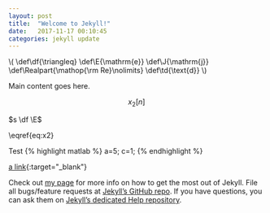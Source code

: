 ```yaml
---
layout: post
title:  "Welcome to Jekyll!"
date:   2017-11-17 00:10:45
categories: jekyll update
---
```


\\(
   \def\df{\triangleq}
   \def\E{\mathrm{e}}
   \def\J{\mathrm{j}}
\def\Realpart{\mathop{\rm Re}\nolimits}
\def\td{\text{d}}
\\)


  Main content goes here.
  
  
  $$x_2[n]  \label{eq:x2} $$

$s \df \E$

  \eqref{eq:x2}


Test
{% highlight matlab %}
a=5;
c=1;
{% endhighlight %}


[a link](http://adogandzic.com){:target="_blank"}

Check out [my page][mysite] for more info on how to get the most out of 
Jekyll. File all bugs/feature requests at [Jekyll’s GitHub 
repo][jekyll-gh]. If you have questions, you can ask them on [Jekyll’s 
dedicated Help repository][jekyll-help].

[mysite]:      http://adogandzic.com
[jekyll-gh]:   https://github.com/jekyll/jekyll
[jekyll-help]: https://github.com/jekyll/jekyll-help
